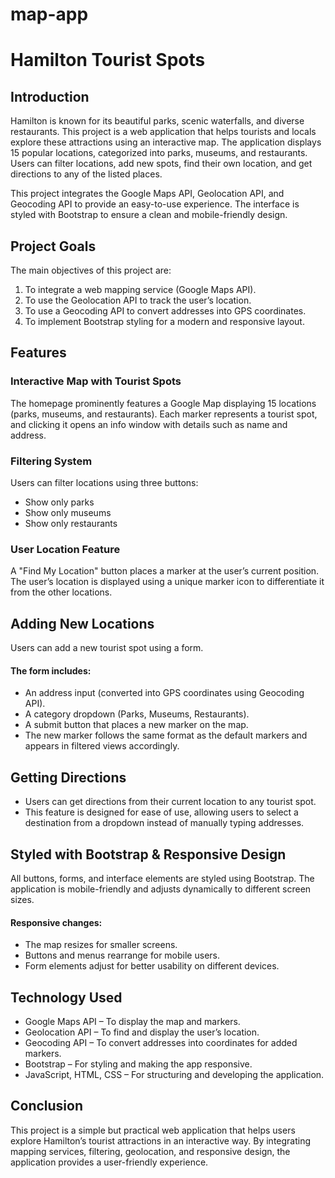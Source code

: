 # map-app
# Hamilton Tourist Spots 
## Introduction
Hamilton is known for its beautiful parks, scenic waterfalls, and diverse restaurants. This project is a web application that helps tourists and locals explore these attractions using an interactive map. The application displays 15 popular locations, categorized into parks, museums, and restaurants. Users can filter locations, add new spots, find their own location, and get directions to any of the listed places.

This project integrates the Google Maps API, Geolocation API, and Geocoding API to provide an easy-to-use experience. The interface is styled with Bootstrap to ensure a clean and mobile-friendly design.

## Project Goals
The main objectives of this project are:
1. To integrate a web mapping service (Google Maps API).
2. To use the Geolocation API to track the user’s location.
3. To use a Geocoding API to convert addresses into GPS coordinates.
4. To implement Bootstrap styling for a modern and responsive layout.

## Features
### Interactive Map with Tourist Spots
The homepage prominently features a Google Map displaying 15 locations (parks, museums, and restaurants). Each marker represents a tourist spot, and clicking it opens an info window with details such as name and address.
### Filtering System
Users can filter locations using three buttons:
- Show only parks
- Show only museums
- Show only restaurants
### User Location Feature
A "Find My Location" button places a marker at the user’s current position.
The user’s location is displayed using a unique marker icon to differentiate it from the other locations.
## Adding New Locations
Users can add a new tourist spot using a form.
#### The form includes:
- An address input (converted into GPS coordinates using Geocoding API).
- A category dropdown (Parks, Museums, Restaurants).
- A submit button that places a new marker on the map.
- The new marker follows the same format as the default markers and appears in filtered views accordingly.
## Getting Directions
- Users can get directions from their current location to any tourist spot.
- This feature is designed for ease of use, allowing users to select a destination from a dropdown instead of manually typing addresses.
## Styled with Bootstrap & Responsive Design
All buttons, forms, and interface elements are styled using Bootstrap.
The application is mobile-friendly and adjusts dynamically to different screen sizes.
#### Responsive changes:
- The map resizes for smaller screens.
- Buttons and menus rearrange for mobile users.
- Form elements adjust for better usability on different devices.
## Technology Used
- Google Maps API – To display the map and markers.
- Geolocation API – To find and display the user’s location.
- Geocoding API – To convert addresses into coordinates for added markers.
- Bootstrap – For styling and making the app responsive.
- JavaScript, HTML, CSS – For structuring and developing the application.

## Conclusion
This project is a simple but practical web application that helps users explore Hamilton’s tourist attractions in an interactive way. By integrating mapping services, filtering, geolocation, and responsive design, the application provides a user-friendly experience.
